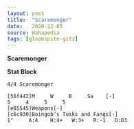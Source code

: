 ```yaml
---
layout: post
title:  "Scaremonger"
date:   2020-12-05
source: Wahapedia
tags: [gloomspite-gitz]
---
```


**Scaremonger**

**Stat Block**
```
4/4 Scaremonger
```

```
[56f442]M     W     B     Sa    [-]
5     4     5     5     
[e85545]Weapons[-]
[c6c930]Boingob’s Tusks and Fangs[-]
1"     A:4    H:4+   W:3+   R:-1   D:D3  
```


